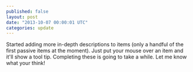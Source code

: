 ```yaml
---
published: false
layout: post
date: "2013-10-07 00:00:01 UTC"
categories: update
---
```


Started adding more in-depth descriptions to items (only a handful of the first passive items at the moment). Just put your mouse over an item and it'll show a tool tip. Completing these is going to take a while. Let me know what your think!
